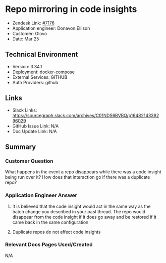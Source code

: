 
# Repo mirroring in code insights

- Zendesk Link: [#7176](https://sourcegraph.zendesk.com/agent/tickets/7176)
- Application engineer: Donavon Ellison
- Customer: Glovo 
- Date: Mar 25

## Technical Environment
- Version: 3.34.1​
- Deployment: docker-compose
- External Services: GITHUB
- Auth Providers: github


## Links
- Slack Links: https://sourcegraph.slack.com/archives/C01NDS6BVBQ/p1648214339296029
- GitHub Issue Link: N/A
- Doc Update Link: N/A

## Summary
### Customer Question
What happens in the event a repo disappears while there was a code insight being run over it?
How does that interaction go if there was a duplicate repo?


### Application Engineer Answer
1. It is believed that the code insight would act in the same way as the batch change you described in your past thread. The repo would disappear from the code insight if it does go away and be restored if it came back in the same configuration

2. Duplicate repos do not affect code insights

### Relevant Docs Pages Used/Created
N/A
